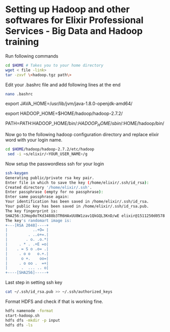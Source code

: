 # Setting up Hadoop and other softwares for Elixir Professional Services - Big Data and Hadoop training

Run following commands

```bash
cd $HOME # Takes you to your home directory
wget < file -link>
tar -zxvf \<hadoop.tgz path\> 
```

Edit your .bashrc file and add following lines at the end

```bash
nano .bashrc
```

export JAVA_HOME=/usr/lib/jvm/java-1.8.0-openjdk-amd64/

export HADOOP_HOME=$HOME/hadoop/hadoop-2.7.2/

PATH=$PATH:$HADOOP_HOME/bin/:$HADOOP_HOME/sbin/:$HOME/hadoop/bin/

Now go to the following hadoop configuration directory and replace elixir word with your login name.
```bash
cd $HOME/hadoop/hadoop-2.7.2/etc/hadoop
 sed -i ~s/elixir/<YOUR_USER_NAME>/g
```

Now setup the passwordless ssh for your login
```bash
ssh-keygen
Generating public/private rsa key pair.
Enter file in which to save the key (/home/elixir/.ssh/id_rsa): 
Created directory '/home/elixir/.ssh'.
Enter passphrase (empty for no passphrase): 
Enter same passphrase again: 
Your identification has been saved in /home/elixir/.ssh/id_rsa.
Your public key has been saved in /home/elixir/.ssh/id_rsa.pub.
The key fingerprint is:
SHA256:3JHop0oTKd3488b3TR6HAxUU8W1zav1QkGQL3KnD/wE elixir@1511250d0578
The key's randomart image is:
+---[RSA 2048]----+
|           ..+O= |
|         . ..o+=.|
|        . o. .o.*|
|     . * . .+E =o|
|    . = S o .o= .|
|     . o o   o.+.|
|      o +.    oo=|
|     . o oo .  =+|
|      .  ... .. o|
+----[SHA256]-----+
```

Last step in setting ssh key
```bash
cat ~/.ssh/id_rsa.pub >> ~/.ssh/authorized_keys
```

Format HDFS and check if that is working fine.
```bash
hdfs namenode -format
start-hadoop.sh
hdfs dfs -mkdir -p input
hdfs dfs -ls 
```
